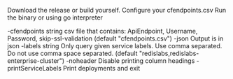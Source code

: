 Download the release or build yourself.
Configure your cfendpoints.csv
Run the binary or using go interpreter 
  
  -cfendpoints string
        csv file that contains: ApiEndpoint, Username, Password, skip-ssl-validation (default "cfendpoints.csv")
  -json
        Output is in json
  -labels string
        Only query given service labels. Use comma separated. Do not use comma space separated. (default "redislabs,redislabs-enterprise-cluster")
  -noheader
        Disable printing column headings
  -printServiceLabels
        Print deployments and exit

